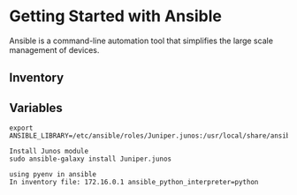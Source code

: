 Getting Started with Ansible
============================

Ansible is a command-line automation tool that simplifies the large scale management of devices.

Inventory
---------

Variables
---------

```
export ANSIBLE_LIBRARY=/etc/ansible/roles/Juniper.junos:/usr/local/share/ansible

Install Junos module
sudo ansible-galaxy install Juniper.junos

using pyenv in ansible
In inventory file: 172.16.0.1 ansible_python_interpreter=python

```
